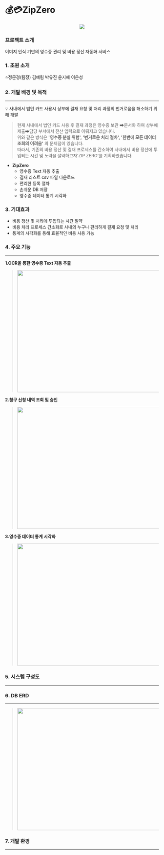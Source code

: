  💰💳ZipZero
 ===================================================
<p align="center"><img src="https://user-images.githubusercontent.com/72778887/185547100-cb8bdd36-65a1-4f55-8d5a-af414241f305.png"></p>

### 프로젝트 소개
 이미지 인식 기반의 영수증 관리 및 비용 정산 자동화 서비스
### 1. 조원 소개
⭐정문경(팀장) 김예림 박유진 윤지혜 이은성 
### 2. 개발 배경 및 목적
---
💡 사내에서 법인 카드 사용시 상부에 결재 요청 및 처리 과정의 번거로움을 해소하기 위해 개발
> 현재 사내에서 법인 카드 사용 후 결재 과정은 영수증 보관 ➡문서화 하여 상부에 제출➡담당 부서에서 전산 입력으로 이뤄지고 있습니다.</br>
위와 같은 방식은 
**'영수증 분실 위험', '번거로운 처리 절차', '한번에 모든 데이터 조회의 어려움'**
의 문제점이 있습니다.</br>
따라서, 기존의 비용 정산 및 결재 프로세스를 간소하여 사내에서 비용 정산에 투입되는 시간 및 노력을 절약하고자'ZIP ZERO'를 기획하였습니다.

* **ZipZero**
    * 영수증 Text 자동 추출 
    * 결재 리스트 csv 파일 다운로드 
    * 편리한 등록 절차
    * 손쉬운 DB 저장
    * 영수증 데이터 통계 시각화

### 3. 기대효과
- 비용 정산 및 처리에 투입되는 시간 절약
- 비용 처리 프로세스 간소화로 사내의 누구나 편리하게 결재 요청 및 처리
- 통계의 시각화를 통해 효율적인 비용 사용 가능

### 4. 주요 기능 
---
**1.OCR을 통한 영수증 Text 자동 추출**
><img src="https://user-images.githubusercontent.com/72778887/185543044-5d6e0f57-91a5-4a4e-98a6-60ccca240816.png" width="600" height="400">
**2.청구 신청 내역 조회 및 승인**
><img src="https://user-images.githubusercontent.com/72778887/185541937-bcde314c-101a-4987-a703-4804f71162fc.png" width="600" height="400">
**3.영수증 데이터 통계 시각화**
><img src="https://user-images.githubusercontent.com/72778887/185543186-4a9bc79d-723a-4140-b855-9e34c81f941f.png" width="600" height="400">

### 5. 시스템 구성도
---
### 6. DB ERD
---
><p align="center"><img src="https://user-images.githubusercontent.com/72778887/185543585-6e608b96-e018-4d9a-9ccc-360dd80138fe.png" width="700" height="400"></p>
### 7. 개발 환경
---

